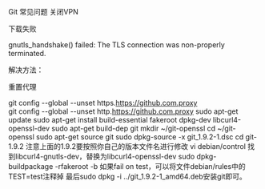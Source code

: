 Git 常见问题
关闭VPN

下载失败

 gnutls_handshake() failed: The TLS connection was non-properly terminated.

解决方法：

重置代理

git config --global  --unset https.https://github.com.proxy  
git config --global  --unset http.https://github.com.proxy 
sudo apt-get update
sudo apt-get install build-essential fakeroot dpkg-dev libcurl4-openssl-dev
sudo apt-get build-dep git
mkdir ~/git-openssl
cd ~/git-openssl
sudo apt-get source git
sudo dpkg-source -x git_1.9.2-1.dsc
cd git-1.9.2
注意上面的1.9.2要按照你自己的版本文件名进行修改
vi debian/control
找到libcurl4-gnutls-dev，替换为libcurl4-openssl-dev
sudo dpkg-buildpackage -rfakeroot -b
如果fail on test，可以将文件debian/rules中的TEST=test注释掉
最后sudo dpkg -i ../git_1.9.2-1_amd64.deb安装git即可。